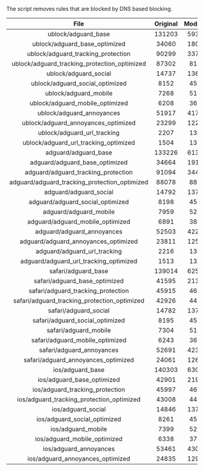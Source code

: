 The script removes rules that are blocked by DNS based blocking.


| File | Original | Modified |
|:----:|:-----:|:-----:|
| ublock/adguard_base | 131203 | 59304 |
| ublock/adguard_base_optimized | 34060 | 18090 |
| ublock/adguard_tracking_protection | 90299 | 33751 |
| ublock/adguard_tracking_protection_optimized | 87302 | 8168 |
| ublock/adguard_social | 14737 | 13669 |
| ublock/adguard_social_optimized | 8152 | 4538 |
| ublock/adguard_mobile | 7268 | 5116 |
| ublock/adguard_mobile_optimized | 6208 | 3657 |
| ublock/adguard_annoyances | 51917 | 41787 |
| ublock/adguard_annoyances_optimized | 23299 | 12283 |
| ublock/adguard_url_tracking | 2207 | 1346 |
| ublock/adguard_url_tracking_optimized | 1504 | 1343 |
| adguard/adguard_base | 133226 | 61371 |
| adguard/adguard_base_optimized | 34664 | 19123 |
| adguard/adguard_tracking_protection | 91094 | 34488 |
| adguard/adguard_tracking_protection_optimized | 88078 | 8889 |
| adguard/adguard_social | 14792 | 13729 |
| adguard/adguard_social_optimized | 8198 | 4584 |
| adguard/adguard_mobile | 7959 | 5299 |
| adguard/adguard_mobile_optimized | 6891 | 3833 |
| adguard/adguard_annoyances | 52503 | 42294 |
| adguard/adguard_annoyances_optimized | 23811 | 12561 |
| adguard/adguard_url_tracking | 2216 | 1354 |
| adguard/adguard_url_tracking_optimized | 1513 | 1351 |
| safari/adguard_base | 139014 | 62591 |
| safari/adguard_base_optimized | 41595 | 21398 |
| safari/adguard_tracking_protection | 45915 | 4621 |
| safari/adguard_tracking_protection_optimized | 42926 | 4471 |
| safari/adguard_social | 14782 | 13713 |
| safari/adguard_social_optimized | 8195 | 4571 |
| safari/adguard_mobile | 7304 | 5157 |
| safari/adguard_mobile_optimized | 6243 | 3692 |
| safari/adguard_annoyances | 52691 | 42399 |
| safari/adguard_annoyances_optimized | 24061 | 12643 |
| ios/adguard_base | 140303 | 63096 |
| ios/adguard_base_optimized | 42901 | 21900 |
| ios/adguard_tracking_protection | 45997 | 4629 |
| ios/adguard_tracking_protection_optimized | 43008 | 4479 |
| ios/adguard_social | 14846 | 13751 |
| ios/adguard_social_optimized | 8261 | 4591 |
| ios/adguard_mobile | 7399 | 5201 |
| ios/adguard_mobile_optimized | 6338 | 3733 |
| ios/adguard_annoyances | 53461 | 43060 |
| ios/adguard_annoyances_optimized | 24835 | 12965 |